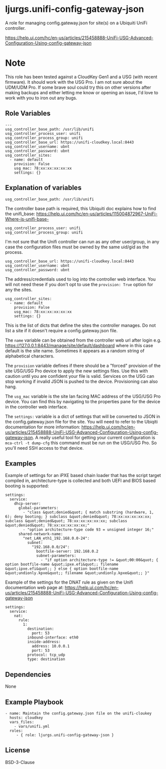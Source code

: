 ljurgs.unifi-config-gateway-json
=========

A role for managing config.gateway.json for site(s) on a Ubiquiti UniFi controller. 

https://help.ui.com/hc/en-us/articles/215458888-UniFi-USG-Advanced-Configuration-Using-config-gateway-json

Note
====

This role has been tested against a CloudKey Gen1 and a USG (with recent firmware). It should work with the USG Pro. I am not sure about the UDM/UDM Pro.
If some brave soul could try this on other versions after making backups and either letting me know or opening an issue, I'd love to work with you to iron out any bugs. 

Role Variables
--------------

    ---
    usg_controller_base_path: /usr/lib/unifi 
    usg_controller_process_user: unifi
    usg_controller_process_group: unifi
    usg_controller_base_url: https://unifi-cloudkey.local:8443
    usg_controller_username: ubnt
    usg_controller_password: ubnt
    usg_controller_sites:
      - name: default 
        provision: False 
        usg_mac: 78:xx:xx:xx:xx:xx
        settings: {}

Explanation of variables
------------------------

    usg_controller_base_path: /usr/lib/unifi

The controller base path is required, this Ubiquiti doc explains how to find the unifi_base: https://help.ui.com/hc/en-us/articles/115004872967-UniFi-Where-is-unifi-base-

    usg_controller_process_user: unifi
    usg_controller_process_group: unifi
    
I'm not sure that the Unifi controller can run as any other user/group, in any case the configuration files must be owned by the same uid/gid as the process.

    usg_controller_base_url: https://unifi-cloudkey.local:8443
    usg_controller_username: ubnt
    usg_controller_password: ubnt

 The address/credentials used to log into the controller web interface. You will not need these if you don't opt to use the `provision: True` option for any the sites.

    usg_controller_sites:
      - name: default 
        provision: False 
        usg_mac: 78:xx:xx:xx:xx:xx
        settings: {}
        
This is the list of dicts that define the sites the controller manages. Do not list a site if it doesn't require a config.gateway.json file. 

The `name` variable can be obtained from the controller web url after login e.g. https://127.0.0.1:8443/manage/site/default/dashboard where in this case default is the site name. 
Sometimes it appears as a random string of alphabetical characters.

The `provision` variable defines if there should be a "forced" provision of the site USG/USG Pro device to apply the new settings files. Use this with caution until you are confident your file is valid. Services on the USG can stop working if invalid JSON is pushed to the device. Provisioning can also hang.

The `usg_mac` variable is the site lan facing MAC address of the USG/USG Pro device. You can find this by navigating to the properties pane for the device in the controller web interface.

The `settings:` variable is a dict of settings that will be converted to JSON in the config.gateway.json file for the site. You will need to refer to the Ubiqiti documentation for more information: https://help.ui.com/hc/en-us/articles/215458888-UniFi-USG-Advanced-Configuration-Using-config-gateway-json. A really useful tool for getting your current configuration is `mca-ctrl -t dump-cfg` this command must be run on the USG/USG Pro. So you'll need SSH access to that device.   

Examples
--------

Example of settings for an iPXE based chain loader that has the script target compiled in, architecture-type is collected and both UEFI and BIOS based booting is supported: 

    settings: 
      service:
        dhcp-server:
          global-parameters:
            - "class &quot;denied&quot; { match substring (hardware, 1, 6); deny booting; } subclass &quot;denied&quot; 78:xx:xx:xx:xx:xx; subclass &quot;denied&quot; 78:xx:xx:xx:xx:xx; subclass &quot;denied&quot; 78:xx:xx:xx:xx:xx;"
            - "option architecture-type code 93 = unsigned integer 16;"
          shared-network-name:
            "net_LAN_eth1_192.168.0.0-24":
              subnet:
                "192.168.0.0/24":
                  bootfile-server: 192.168.0.2
                  subnet-parameters:
                    - "if option architecture-type != &quot;00:00&quot; { option bootfile-name &quot;ipxe.efi&quot;; filename &quot;ipxe.efi&quot;; } else { option bootfile-name &quot;undionly.kpxe&quot;; filename &quot;undionly.kpxe&quot;; }"

Example of the settings for the DNAT rule as given on the Unifi documentation web page at: https://help.ui.com/hc/en-us/articles/215458888-UniFi-USG-Advanced-Configuration-Using-config-gateway-json

    settings: 
      service:
        nat:
          rule:
            1:
              destination:
                port: 53
              inbound-interface: eth0
              inside-address:
                address: 10.0.0.1
                port: 53
              protocol: tcp_udp
              type: destination 
        
Dependencies
------------

None

Example Playbook
----------------

    - name: Maintain the config.gateway.json file on the unifi-cloukey
      hosts: cloudkey
      vars_files:
        - vars/unifi.yml
      roles:
         - { role: ljurgs.unifi-config-gateway-json }

License
-------

BSD-3-Clause

